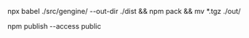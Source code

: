 npx babel ./src/gengine/ --out-dir ./dist && npm pack && mv *.tgz ./out/

npm publish --access public
